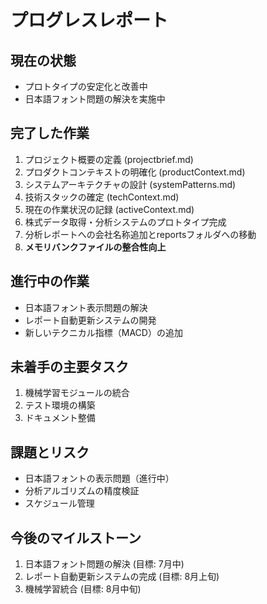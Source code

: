 # プログレスレポート

## 現在の状態
- プロトタイプの安定化と改善中
- 日本語フォント問題の解決を実施中

## 完了した作業
1. プロジェクト概要の定義 (projectbrief.md)
2. プロダクトコンテキストの明確化 (productContext.md)
3. システムアーキテクチャの設計 (systemPatterns.md)
4. 技術スタックの確定 (techContext.md)
5. 現在の作業状況の記録 (activeContext.md)
6. 株式データ取得・分析システムのプロトタイプ完成
7. 分析レポートへの会社名称追加とreportsフォルダへの移動
8. **メモリバンクファイルの整合性向上**

## 進行中の作業
- 日本語フォント表示問題の解決
- レポート自動更新システムの開発
- 新しいテクニカル指標（MACD）の追加

## 未着手の主要タスク
1. 機械学習モジュールの統合
2. テスト環境の構築
3. ドキュメント整備

## 課題とリスク
- 日本語フォントの表示問題（進行中）
- 分析アルゴリズムの精度検証
- スケジュール管理

## 今後のマイルストーン
1. 日本語フォント問題の解決 (目標: 7月中)
2. レポート自動更新システムの完成 (目標: 8月上旬)
3. 機械学習統合 (目標: 8月中旬)
